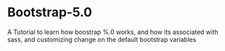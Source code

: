 # Bootstrap-5.0
A Tutorial to learn how boostrap %.0 works, and how its associated with sass, and customizing change on the default bootstrap variables
